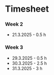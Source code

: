 # Timesheet
### Week 2
- 21.3.2025 - 0.5 h
### Week 3
- 29.3.2025 - 0.5 h
- 30.3.2025 - 2.5 h
- 31.3.2025 - 3 h
